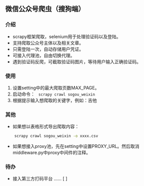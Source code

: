 ## 微信公众号爬虫（搜狗端）  
### 介绍   
* scrapy框架爬取，selenium用于处理验证码以及登陆。    
* 支持爬取公众号主体以及相关文章。    
* 只需登陆一次，自动存储用户凭证。   
* 可接入代理池，自由切换代理。   
* 遇到验证码反爬，可截取验证码图片，等待用户输入正确验证码。    

### 使用   
1. 设置setting中的最大爬取页数MAX_PAGE。   
2. 启动命令： 
``` scrapy crawl sogou_weixin```
3. 根据提示输入想爬取的关键字，例如：吉他     

### 其他
* 如果想以表格形式导出爬取内容：
```bash
    scrapy crawl sogou_weixin -o xxxx.csv
```    
* 如果想接入proxy池，先在setting中设置PROXY_URL。然后取消middleware.py中proxy中间件的注释。    

### 待办    
* 接入第三方打码平台  ...... [ ]